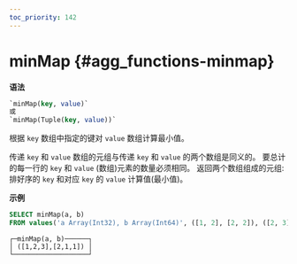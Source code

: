 ```yaml
---
toc_priority: 142
---
```


# minMap {#agg_functions-minmap}

**语法**

```sql
`minMap(key, value)`
或
`minMap(Tuple(key, value))`
```

根据 `key` 数组中指定的键对 `value` 数组计算最小值。

传递 `key` 和 `value` 数组的元组与传递 `key` 和 `value` 的两个数组是同义的。
要总计的每一行的 `key` 和 `value` (数组)元素的数量必须相同。
返回两个数组组成的元组: 排好序的 `key`  和对应 `key` 的 `value` 计算值(最小值)。

**示例**

``` sql
SELECT minMap(a, b)
FROM values('a Array(Int32), b Array(Int64)', ([1, 2], [2, 2]), ([2, 3], [1, 1]))
```

``` text
┌─minMap(a, b)──────┐
│ ([1,2,3],[2,1,1]) │
└───────────────────┘
```
